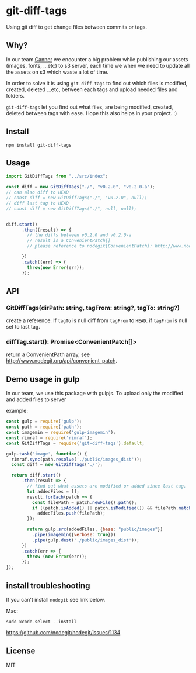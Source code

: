 # git-diff-tags

Using git diff to get change files between commits or tags.

## Why?

In our team [Canner](https://www.canner.io/) we encounter a big problem while publishing our assets (images, fonts, ...etc) to s3 server, each time we when we need to update all the assets on s3 which waste a lot of time.

In order to solve it is using `git-diff-tags` to find out which files is modified, created, deleted ...etc, between each tags and upload needed files and folders.

`git-diff-tags` let you find out what files, are being modified, created, deleted between tags with ease. Hope this also helps in your project. :)

## Install

```
npm install git-diff-tags
```

## Usage

```js
import GitDiffTags from "../src/index";

const diff = new GitDiffTags("./", "v0.2.0", "v0.2.0-a");
// can also diff to HEAD
// const diff = new GitDiffTags("./", "v0.2.0", null);
// diff last tag to HEAD
// const diff = new GitDiffTags("./", null, null);


diff.start()
      .then((result) => {
        // the diffs between v0.2.0 and v0.2.0-a
        // result is a ConvenientPatch[]
        // please reference to nodegit[ConvenientPatch]: http://www.nodegit.org/api/convenient_patch

      })
      .catch((err) => {
        throw(new Error(err));
      });
```

## API

### GitDiffTags(dirPath: string, tagFrom: string?, tagTo: string?)

create a reference. If `tagTo` is null diff from `tagFrom` to `HEAD`. if `tagFrom` is null set to last tag.

### diffTag.start(): Promise<ConvenientPatch[]>

return a ConvenientPath array, see http://www.nodegit.org/api/convenient_patch.

## Demo usage in gulp

In our team, we use this package with gulpjs. To upload only the modified and added files to server

example:

```js
const gulp = require('gulp');
const path = require('path');
const imagemin = require('gulp-imagemin');
const rimraf = require('rimraf');
const GitDiffTags = require('git-diff-tags').default;

gulp.task('image', function() {
  rimraf.sync(path.resolve('./public/images_dist'));
  const diff = new GitDiffTags('./');

  return diff.start()
      .then(result => {
        // find out what assets are modified or added since last tag.
        let addedFiles = [];
        result.forEach(patch => {
          const filePath = patch.newFile().path();
          if ((patch.isAdded() || patch.isModified()) && filePath.match(/^public\/image.*(\.png|\.gif)$/g))
            addedFiles.push(filePath);
        });

        return gulp.src(addedFiles, {base: "public/images"})
          .pipe(imagemin({verbose: true}))
          .pipe(gulp.dest('./public/images_dist'));
      })
      .catch(err => {
        throw (new Error(err));
      });
});

```

## install troubleshooting

If you can't install `nodegit` see link below.

Mac:

```
sudo xcode-select --install
```

https://github.com/nodegit/nodegit/issues/1134

## License

MIT
